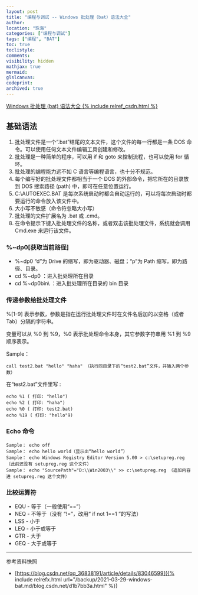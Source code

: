 ```yaml
---
layout: post
title: "编程与调试 -- Windows 批处理（bat）语法大全"
author:
location: "珠海"
categories: ["编程与调试"]
tags: ["编程", "BAT"]
toc: true
toclistyle:
comments:
visibility: hidden
mathjax: true
mermaid:
glslcanvas:
codeprint:
archived: true
---
```


[Windows 批处理 (bat) 语法大全 {% include relref_csdn.html %}](https://blog.csdn.net/qq_36838191/article/details/83046599)


## 基础语法

1. 批处理文件是一个“.bat”结尾的文本文件，这个文件的每一行都是一条 DOS 命令。可以使用任何文本文件编辑工具创建和修改。
2. 批处理是一种简单的程序，可以用 if 和 goto 来控制流程，也可以使用 for 循环。
3. 批处理的编程能力远不如 C 语言等编程语言，也十分不规范。
4. 每个编写好的批处理文件都相当于一个 DOS 的外部命令，把它所在的目录放到 DOS 搜索路径 (path) 中，即可在任意位置运行。
5. C:\AUTOEXEC.BAT 是每次系统启动时都会自动运行的，可以将每次启动时都要运行的命令放入该文件中。
6. 大小写不敏感（命令符忽略大小写）
7. 批处理的文件扩展名为 .bat 或 .cmd。
8. 在命令提示下键入批处理文件的名称，或者双击该批处理文件，系统就会调用 Cmd.exe 来运行该文件。


### %~dp0[获取当前路径]

* %~dp0 “d”为 Drive 的缩写，即为驱动器、磁盘；“p”为 Path 缩写，即为路径、目录。
* cd %~dp0 ：进入批处理所在目录
* cd %~dp0bin\ ：进入批处理所在目录的 bin 目录


### 传递参数给批处理文件

%[1-9] 表示参数，参数是指在运行批处理文件时在文件名后加的以空格（或者 Tab）分隔的字符串。

变量可以从 %0 到 %9，%0 表示批处理命令本身，其它参数字符串用 %1 到 %9 顺序表示。

Sample：

```
call test2.bat "hello" "haha" （执行同目录下的“test2.bat”文件，并输入两个参数）
```

在“test2.bat”文件里写 :

```
echo %1 ( 打印: "hello")
echo %2 ( 打印: "haha")
echo %0 ( 打印: test2.bat)
echo %19 ( 打印: "hello"9)
```


### Echo 命令

```
Sample： echo off
Sample： echo hello world（显示出“hello world”）
Sample： echo Windows Registry Editor Version 5.00 > c:\setupreg.reg （此前还没有 setupreg.reg 这个文件）
Sample： echo "SourcePath"="D:\\Win2003\\" >> c:\setupreg.reg （追加内容进 setupreg.reg 这个文件）
```


### 比较运算符

* EQU - 等于（一般使用“==”）
* NEQ - 不等于（没有 “!=”，改用“ if not 1==1 ”的写法）
* LSS - 小于
* LEQ - 小于或等于
* GTR - 大于
* GEQ - 大于或等于



<hr class='reviewline'/>
<p class='reviewtip'><script type='text/javascript' src='{% include relref.html url="/assets/reviewjs/blogs/2021-03-29-windows-bat.md.js" %}'></script></p>
<font class='ref_snapshot'>参考资料快照</font>

- [https://blog.csdn.net/qq_36838191/article/details/83046599]({% include relrefx.html url="/backup/2021-03-29-windows-bat.md/blog.csdn.net/d1b7bb3a.html" %})
